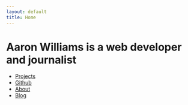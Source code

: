```yaml
---
layout: default
title: Home
---
```


# Aaron Williams is a web developer and journalist

* [Projects](/projects.html)
* [Github](http://github.com/aboutaaron)
* [About](/about.html)
* [Blog](http://blog.aboutaaron.com)